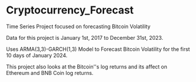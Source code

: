 # Cryptocurrency_Forecast

Time Series Project focused on forecasting Bitcoin Volatility 

Data for this project is January 1st, 2017 to December 31st, 2023.

Uses ARMA(3,3)-GARCH(1,3) Model to Forecast Bitcoin Volatility for the first 10 days of January 2024.

This project also looks at the Bitcoin''s log returns and its affect on Ethereum and BNB Coin log returns.
